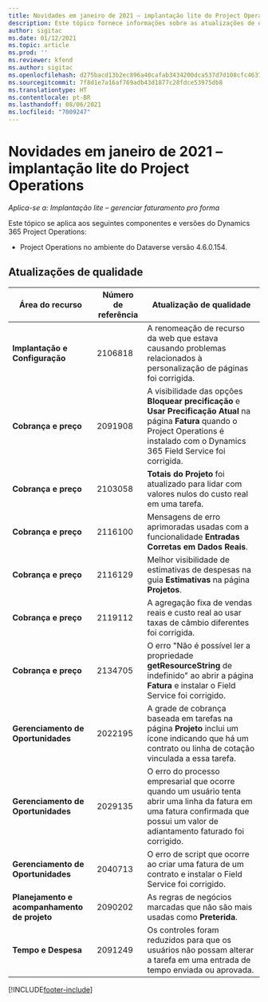 ```yaml
---
title: Novidades em janeiro de 2021 – implantação lite do Project Operations
description: Este tópico fornece informações sobre as atualizações de qualidade disponíveis na versão de janeiro de 2021 da implantação lite do Project Operations.
author: sigitac
ms.date: 01/12/2021
ms.topic: article
ms.prod: ''
ms.reviewer: kfend
ms.author: sigitac
ms.openlocfilehash: d275bacd13b2ec896a40cafab3434200dca537d7d108cfc46370b01b67c98aa2
ms.sourcegitcommit: 7f8d1e7a16af769adb43d1877c28fdce53975db8
ms.translationtype: HT
ms.contentlocale: pt-BR
ms.lasthandoff: 08/06/2021
ms.locfileid: "7009247"
---
```

# <a name="whats-new-january-2021---project-operations-lite-deployment"></a>Novidades em janeiro de 2021 – implantação lite do Project Operations


_Aplica-se a: Implantação lite – gerenciar faturamento pro forma_

Este tópico se aplica aos seguintes componentes e versões do Dynamics 365 Project Operations:

  - Project Operations no ambiente do Dataverse versão 4.6.0.154.
  
## <a name="quality-updates"></a>Atualizações de qualidade

| **Área do recurso** | **Número de referência** | **Atualização de qualidade** |
| --- | --- | --- |
| **Implantação e Configuração** | 2106818 | A renomeação de recurso da web que estava causando problemas relacionados à personalização de páginas foi corrigida. |
| **Cobrança e preço** | 2091908 | A visibilidade das opções **Bloquear precificação** e **Usar Precificação Atual** na página **Fatura** quando o Project Operations é instalado com o Dynamics 365 Field Service foi corrigida. |
| **Cobrança e preço** | 2103058 | **Totais do Projeto** foi atualizado para lidar com valores nulos do custo real em uma tarefa. |
| **Cobrança e preço** | 2116100 | Mensagens de erro aprimoradas usadas com a funcionalidade **Entradas Corretas em Dados Reais**. |
| **Cobrança e preço** | 2116129 | Melhor visibilidade de estimativas de despesas na guia **Estimativas** na página **Projetos**. |
| **Cobrança e preço** | 2119112 | A agregação fixa de vendas reais e custo real ao usar taxas de câmbio diferentes foi corrigida. |
| **Cobrança e preço** | 2134705 | O erro "Não é possível ler a propriedade **getResourceString** de indefinido" ao abrir a página **Fatura** e instalar o Field Service foi corrigido. |
| **Gerenciamento de Oportunidades** | 2022195 | A grade de cobrança baseada em tarefas na página **Projeto** inclui um ícone indicando que há um contrato ou linha de cotação vinculada a essa tarefa. |
| **Gerenciamento de Oportunidades** | 2029135 | O erro do processo empresarial que ocorre quando um usuário tenta abrir uma linha da fatura em uma fatura confirmada que possui um valor de adiantamento faturado foi corrigido. |
| **Gerenciamento de Oportunidades** | 2040713 | O erro de script que ocorre ao criar uma fatura de um contrato e instalar o Field Service foi corrigido. |
| **Planejamento e acompanhamento de projeto** | 2090202 | As regras de negócios marcadas que não são mais usadas como **Preterida**. |
| **Tempo e Despesa** | 2091249 | Os controles foram reduzidos para que os usuários não possam alterar a tarefa em uma entrada de tempo enviada ou aprovada. |


[!INCLUDE[footer-include](../../includes/footer-banner.md)]
